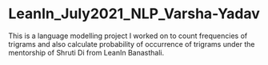 # LeanIn_July2021_NLP_Varsha-Yadav
This is a language modelling project I worked on to count frequencies of trigrams and also calculate probability  of occurrence of trigrams under the mentorship of Shruti Di from LeanIn Banasthali.
